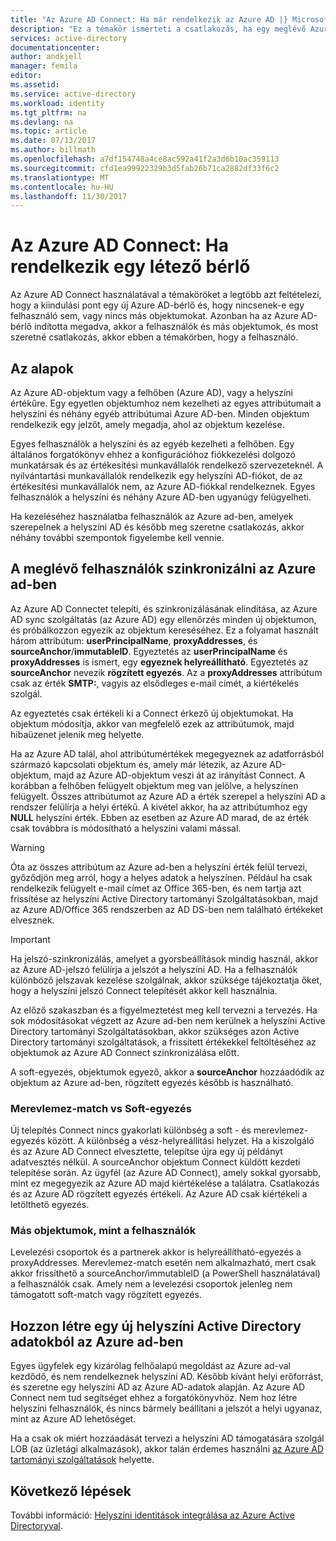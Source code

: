```yaml
---
title: "Az Azure AD Connect: Ha már rendelkezik az Azure AD |} Microsoft Docs"
description: "Ez a témakör ismerteti a csatlakozás, ha egy meglévő Azure AD-bérlő használ."
services: active-directory
documentationcenter: 
author: andkjell
manager: femila
editor: 
ms.assetid: 
ms.service: active-directory
ms.workload: identity
ms.tgt_pltfrm: na
ms.devlang: na
ms.topic: article
ms.date: 07/13/2017
ms.author: billmath
ms.openlocfilehash: a7df154748a4ce8ac592a41f2a3d6b10ac359113
ms.sourcegitcommit: cfd1ea99922329b3d5fab26b71ca2882df33f6c2
ms.translationtype: MT
ms.contentlocale: hu-HU
ms.lasthandoff: 11/30/2017
---
```

# <a name="azure-ad-connect-when-you-have-an-existent-tenant"></a>Az Azure AD Connect: Ha rendelkezik egy létező bérlő
Az Azure AD Connect használatával a témaköröket a legtöbb azt feltételezi, hogy a kiindulási pont egy új Azure AD-bérlő és, hogy nincsenek-e egy felhasználó sem, vagy nincs más objektumokat. Azonban ha az Azure AD-bérlő indította megadva, akkor a felhasználók és más objektumok, és most szeretné csatlakozás, akkor ebben a témakörben, hogy a felhasználó.

## <a name="the-basics"></a>Az alapok
Az Azure AD-objektum vagy a felhőben (Azure AD), vagy a helyszíni értékűre. Egy egyetlen objektumhoz nem kezelheti az egyes attribútumait a helyszíni és néhány egyéb attribútumai Azure AD-ben. Minden objektum rendelkezik egy jelzőt, amely megadja, ahol az objektum kezelése.

Egyes felhasználók a helyszíni és az egyéb kezelheti a felhőben. Egy általános forgatókönyv ehhez a konfigurációhoz fiókkezelési dolgozó munkatársak és az értékesítési munkavállalók rendelkező szervezeteknél. A nyilvántartási munkavállalók rendelkezik egy helyszíni AD-fiókot, de az értékesítési munkavállalók nem, az Azure AD-fiókkal rendelkeznek. Egyes felhasználók a helyszíni és néhány Azure AD-ben ugyanúgy felügyelheti.

Ha kezeléséhez használatba felhasználók az Azure ad-ben, amelyek szerepelnek a helyszíni AD és később meg szeretne csatlakozás, akkor néhány további szempontok figyelembe kell vennie.

## <a name="sync-with-existing-users-in-azure-ad"></a>A meglévő felhasználók szinkronizálni az Azure ad-ben
Az Azure AD Connectet telepíti, és szinkronizálásának elindítása, az Azure AD sync szolgáltatás (az Azure AD) egy ellenőrzés minden új objektumon, és próbálkozzon egyezik az objektum kereséséhez. Ez a folyamat használt három attribútum: **userPrincipalName**, **proxyAddresses**, és **sourceAnchor**/**immutableID**. Egyeztetés az **userPrincipalName** és **proxyAddresses** is ismert, egy **egyeznek helyreállítható**. Egyeztetés az **sourceAnchor** nevezik **rögzített egyezés**. Az a **proxyAddresses** attribútum csak az érték **SMTP:**, vagyis az elsődleges e-mail címét, a kiértékelés szolgál.

Az egyeztetés csak értékeli ki a Connect érkező új objektumokat. Ha objektum módosítja, akkor van megfelelő ezek az attribútumok, majd hibaüzenet jelenik meg helyette.

Ha az Azure AD talál, ahol attribútumértékek megegyeznek az adatforrásból származó kapcsolati objektum és, amely már létezik, az Azure AD-objektum, majd az Azure AD-objektum veszi át az irányítást Connect. A korábban a felhőben felügyelt objektum meg van jelölve, a helyszínen felügyelt. Összes attribútumot az Azure AD a érték szerepel a helyszíni AD a rendszer felülírja a helyi értékű. A kivétel akkor, ha az attribútumhoz egy **NULL** helyszíni érték. Ebben az esetben az Azure AD marad, de az érték csak továbbra is módosítható a helyszíni valami mással.

> [!WARNING]
> Óta az összes attribútum az Azure ad-ben a helyszíni érték felül tervezi, győződjön meg arról, hogy a helyes adatok a helyszínen. Például ha csak rendelkezik felügyelt e-mail címet az Office 365-ben, és nem tartja azt frissítése az helyszíni Active Directory tartományi Szolgáltatásokban, majd az Azure AD/Office 365 rendszerben az AD DS-ben nem található értékeket elvesznek.

> [!IMPORTANT]
> Ha jelszó-szinkronizálás, amelyet a gyorsbeállítások mindig használ, akkor az Azure AD-jelszó felülírja a jelszót a helyszíni AD. Ha a felhasználók különböző jelszavak kezelése szolgálnak, akkor szüksége tájékoztatja őket, hogy a helyszíni jelszó Connect telepítését akkor kell használnia.

Az előző szakaszban és a figyelmeztetést meg kell tervezni a tervezés. Ha sok módosításokat végzett az Azure ad-ben nem kerülnek a helyszíni Active Directory tartományi Szolgáltatásokban, akkor szükséges azon Active Directory tartományi szolgáltatások, a frissített értékekkel feltöltéséhez az objektumok az Azure AD Connect szinkronizálása előtt.

A soft-egyezés, objektumok egyező, akkor a **sourceAnchor** hozzáadódik az objektum az Azure ad-ben, rögzített egyezés később is használható.

### <a name="hard-match-vs-soft-match"></a>Merevlemez-match vs Soft-egyezés
Új telepítés Connect nincs gyakorlati különbség a soft - és merevlemez-egyezés között. A különbség a vész-helyreállítási helyzet. Ha a kiszolgáló és az Azure AD Connect elvesztette, telepítse újra egy új példányt adatvesztés nélkül. A sourceAnchor objektum Connect küldött kezdeti telepítése során. Az ügyfél (az Azure AD Connect), amely sokkal gyorsabb, mint ez megegyezik az Azure AD majd kiértékelése a találatra. Csatlakozás és az Azure AD rögzített egyezés értékeli. Az Azure AD csak kiértékeli a letölthető egyezés.

### <a name="other-objects-than-users"></a>Más objektumok, mint a felhasználók
Levelezési csoportok és a partnerek akkor is helyreállítható-egyezés a proxyAddresses. Merevlemez-match esetén nem alkalmazható, mert csak akkor frissíthető a sourceAnchor/immutableID (a PowerShell használatával) a felhasználók csak. Amely nem a levelezési csoportok jelenleg nem támogatott soft-match vagy rögzített egyezés.

## <a name="create-a-new-on-premises-active-directory-from-data-in-azure-ad"></a>Hozzon létre egy új helyszíni Active Directory adatokból az Azure ad-ben
Egyes ügyfelek egy kizárólag felhőalapú megoldást az Azure ad-val kezdődő, és nem rendelkeznek helyszíni AD. Később kívánt helyi erőforrást, és szeretne egy helyszíni AD az Azure AD-adatok alapján. Az Azure AD Connect nem tud segítséget ehhez a forgatókönyvhöz. Nem hoz létre helyszíni felhasználók, és nincs bármely beállítani a jelszót a helyi ugyanaz, mint az Azure AD lehetőséget.

Ha a csak ok miért hozzáadását tervezi a helyszíni AD támogatására szolgál LOB (az üzletági alkalmazások), akkor talán érdemes használni [az Azure AD tartományi szolgáltatások](../../active-directory-domain-services/index.md) helyette.

## <a name="next-steps"></a>Következő lépések
További információ: [Helyszíni identitások integrálása az Azure Active Directoryval](active-directory-aadconnect.md).
